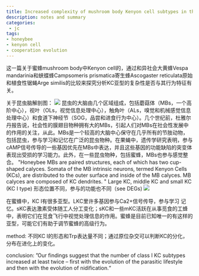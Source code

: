 ```yaml
---
title: Increased complexity of mushroom body Kenyon cell subtypes in the brain is associated with behavioral evolution in hymenopteran insects
description: notes and summary 
categories:
 - jc
tags:
- honeybee
- kenyon cell
- cooperation evolution
---
```



这一篇关于蜜蜂mushroom body中Kenyon cell的，通过和异社会大黄蜂Vespa mandarinia和蛱蝶蜂Campsomeris prismatica寄生蜂Ascogaster reticulata原始和植食性锯蝇Arge similis的比较来探究分析KC亚型的复杂性是否与其行为特征有关。

关于昆虫脑解剖图：
![](https://www.pnas.org/content/pnas/113/18/4900/F2.medium.gif)
昆虫的大脑由几个区域组成，包括蘑菇体（MBs，一个高阶中心），视叶（OLs，视觉信息处理中心），触角叶（ALs，嗅觉和机械感觉信息处理中心）和食道下神经节（SOG，品尝和进食行为中心）。几个世纪前，杜雅尔丹报告说，社会性的膜翅目物种拥有大的MBs，引起人们对MBs在社会性发展中的作用的关注，从此。MBs是一个较高的大脑中心保守在几乎所有的节肢动物，包括昆虫，参与学习和记忆在广泛的昆虫物种。在果蝇中，遗传学研究表明，参与cAMP信号传导的一些基因优先在MBs中表达，并且这些基因的功能缺陷的突变体表现出受损的学习能力。此外，在一些昆虫物种，包括蜜蜂，MBs也参与感觉整合。
"Honeybee MBs are paired structures, each of which has two cup-shaped calyces. Somata of the MB intrinsic neurons, termed Kenyon Cells (KCs), are distributed to the outer surface and inside of the MB calyces. MB calyces are composed of KC dendrites. "
Large KC, middle KC and small KC (KC I type) 形态位置不同，参与的功能也不同（see DEGs)
![](https://www.frontiersin.org/files/Articles/376105/fpsyg-09-01717-HTML/image_m/fpsyg-09-01717-g001.jpg)

在蜜蜂中，KC I有很多亚型。LKC里许多基因参与Ca2+信号传导，参与学习 记忆。sKC表达激素受体随工人分工变化；sKC和一些mKC活跃在从事觅食的工蜂中，表明它们在觅食飞行中视觉处理信息的作用。蜜蜂是目前已知唯一的有这样的亚型，可能它们有助于调节蜜蜂的高级行为。

method: 不同KC I的形态和Trp表达量不同；通过原位杂交可以判断KC的分化，分布在进化上的变化。

conclusion: ”Our findings suggest that the number of class I KC subtypes increased at least twice – first with the evolution of the parasitic lifestyle and then with the evolution of nidification.“

